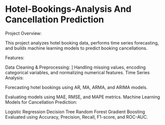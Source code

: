 # Hotel-Bookings-Analysis And Cancellation Prediction

Project Overview:

This project analyzes hotel booking data, performs time series forecasting, and builds machine learning models to predict booking cancellations.

Features:

Data Cleaning & Preprocessing: ]
Handling missing values, encoding categorical variables, and normalizing numerical features.
Time Series Analysis:

Forecasting hotel bookings using AR, MA, ARMA, and ARIMA models.

Evaluating models using MAE, RMSE, and MAPE metrics.
Machine Learning Models for Cancellation Prediction:

Logistic Regression
Decision Tree
Random Forest
Gradient Boosting
Evaluated using Accuracy, Precision, Recall, F1-score, and ROC-AUC.
